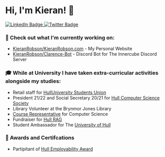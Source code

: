 # Hi, I'm Kieran! 👋  <img src="https://komarev.com/ghpvc/?username=KieranRobson" alt="" align="center" />
<div id="badges">
  <a href="https://www.linkedin.com/in/kieranrobson/" target="_blank">
    <img src="https://img.shields.io/badge/LinkedIn-blue?style=for-the-badge&logo=linkedin&logoColor=white" alt="LinkedIn Badge"/>
  </a>
  <a href="">
    <img src="https://img.shields.io/badge/Twitter-blue?style=for-the-badge&logo=twitter&logoColor=white" alt="Twitter Badge"/>
  </a>
</div>

### 👷 Check out what I'm currently working on:
- [KieranRobson/KieranRobson.com](https://github.com/KieranRobson/KieranRobson.com) - My Personal Website
- [KieranRobson/Clarence-Bot](https://github.com/KieranRobson/Clarence-Bot) - Discord Bot for The Innercube Discord Server

### 🎓 While at University I have taken extra-curricular activities alongside my studies: 
- Retail staff for [HullUniversity Students Union](https://Hulluniunion.com)
- President 21/22 and Social Secretary 20/21 for [Hull Computer Science Society](https://hullcss.org/)
- Library Volunteer at the Brynmor Jones Library
- [Course Representative](https://hulluniunion.com/change-things/academic-reps?s=bar) for Computer Science
- Fundraiser for [Hull RAG](https://www.facebook.com/hulluniRAG/)
- Student Ambassador for The [University of Hull](https://hull.ac.uk)

### 👑 Awards and Certifcations
- Partipitant of [Hull Employability Award](https://hullawards.hull.ac.uk/)

